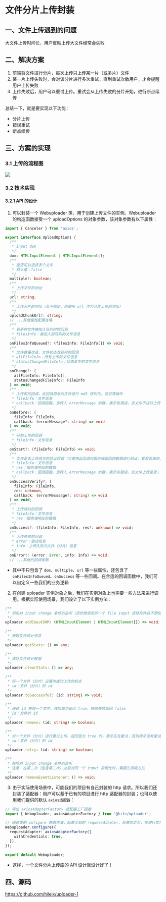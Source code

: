 # 文件分片上传封装

## 一、文件上传遇到的问题

大文件上传时间长，用户反映上传大文件经常会失败

## 二、解决方案

1. 前端将文件进行分片，每次上传只上传某一片（或多片）文件
2. 某一片上传失败时，会对该分片进行多次重试，直到重试次数用户，才会提醒用户上传失败
3. 上传失败后，用户可以重试上传。重试会从上传失败的分片开始，进行断点续传

总结一下，就是要实现以下功能：

- 分片上传
- 错误重试
- 断点续传

## 三、方案的实现

### 3.1 上传的流程图

<img src="./assets/上传流程图.png">

### 3.2 技术实现

#### 3.2.1 API 的设计

1. 可以封装一个 Webuploader 类，用于创建上传文件的实例。Webuploader 的构造函数接受一个 uploadOptions 的对象参数，该对象参数有以下属性：

```typescript
import { Canceler } from 'axios';

export interface UploadOptions {
  /**
   * input dom
   */
  dom: HTMLInputElement | HTMLInputElement[];
  /**
   * 是否可以选择多个文件
   * 默认值：false
   */
  multiple?: boolean;
  /**
   * 上传文件的地址
   */
  url: string;
  /**
   * 上传分片的地址（若不指定，则使用 url 作为分片上传的地址）
   */
  uploadChunkUrl?: string;
  // ...其他属性配置省略
  /**
   * 有新的文件被加入队列时的回调
   * filesInfo：被加入到队列的文件信息
   */
  onFilesInfoQueued?: (filesInfo: FileInfo[]) => void;
  /**
   * 文件数量改变、文件状态改变时的回调
   * allFileInfo：所有上传的文件信息
   * statusChangedFileInfo：状态发生的文件信息
   */
  onChange?: (
    allFileInfo: FileInfo[],
    statusChangedFileInfo?: FileInfo
  ) => void;
  /**
   * 上传前的回调，此回调用来对文件进行 md5 序列化、验证等操作
   * fileInfo：文件信息
   * callback：回调函数。当传入 errorMessage 参数，表示有错误，该文件不进行上传；否则进行上传
   */
  onBefore?: (
    fileInfo: FileInfo,
    callback: (errorMessage?: string) => void
  ) => void;
  /**
   * 开始上传的回调
   * fileInfo：文件信息
   */
  onStart?: (fileInfo: FileInfo) => void;
  /**
   * 文件是否上传成功的验证回调（可使用此回调对服务端返回的数据进行验证，看是否真的上传成功了）
   * fileInfo：文件信息
   * res：服务端响应的数据
   * callback：回调函数。当传入 errorMessage 参数，表示有错误，该文件上传是否；否则文件上传成功
   */
  onSuccessVerify?: (
    fileInfo: FileInfo,
    res: unknown,
    callback: (errorMesssage?: string) => void
  ) => void;
  /**
   * 上传成功的回调
   * fileInfo：文件信息
   * res：服务端响应的数据
   */
  onSuccess?: (fileInfo: FileInfo, res?: unknown) => void;
  /**
   * 上传失败的回调
   * error：错误信息
   * info：上传失败的文件（分片）信息
   */
  onError?: (error: Error, info: Info) => void;
  // ...其他的回调省略
```

- 其中不只包含了 `dom`、`multiple`、`url` 等一些属性，还包含了 `onFilesInfoQueued`、`onSuccess` 等一些回调。在合适的回调函数中，我们可以自定义一些我们的业务逻辑

2. 在创建 uploader 实例对象之后，我们在实例对象上也需要一些方法来进行调用。根据实际使用场景，我们设计了以下实例方法：

```typescript
/**
 * 添加对 input change 事件的监听（当你想用另外一个 file input 选择文件且不想创建新实例时使用。此时新的 file input 选择的文件也处于原来的文件列表中）
 */
uploader.addInputDOM: (HTMLInputElement | HTMLInputElement[]) => void;

/**
 * 获取文件统计信息
 */
uploader.getStats: () => any;

/**
 * 清除文件统计数据
 */
uploader.clearStats: () => any;

/**
 * 将一个文件（分片）设置为成功上传的状态
 * id：文件（分片）的 id
 */
uploader.toSuccessful: (id: string) => void;

/**
 * 通过 id 移除一个文件。移除成功返回 true，移除失败返回 false
 * id：文件的 id
 */
uploader.remove: (id: string) => boolean;

/**
 * 对一个文件（分片）进行重试上传。返回值为 true 时，表示正在重试；否则表示没有重试次数了，不进行重试
 * id：文件（分片）的 id
 */
uploader.retry: (id: string) => boolean;

/**
 * 移除对 input change 事件的监听
 * 注意：在第二次（包含第二次）之后对同一个 input 实例化时，需要先调用方法
 */
uploader.removeEventListener: () => void;
```

3. 由于实际使用场景中，可能我们的项目有自己封装的 http 请求。所以我们还封装了适配器：用户可以基于已有的项目进行 http 适配器的封装；也可以使用我们提供的默认 `axios适配器`：

```typescript
// 导出 axiosAdapterFactory 适配器工厂函数
import { Webuploader, axiosAdapterFactory } from '@hife/uploader';

// 通过类的 cnfigure 静态方法，配置全局的 requestAdapter。配置完之后，在进行文件（分片）上传时，会使用到该适配器
Webuploader.configure({
  requestAdapter: axiosAdapterFactory({
    withCredentials: true,
  }),
});

export default Webuploader;
```

- 这样，一个文件分片上传库的 API 设计就设计好了！

## 四、源码

https://github.com/hileix/uploader-1
